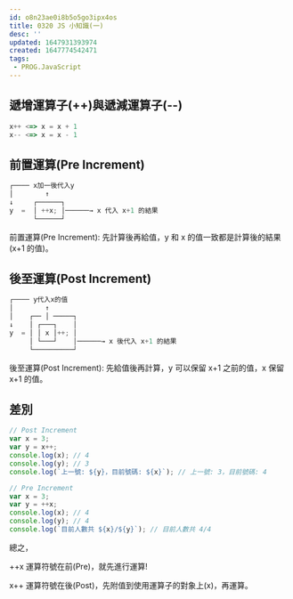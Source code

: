 ```yaml
---
id: o8n23ae0i8b5o5go3ipx4os
title: 0320 JS 小知識(一)
desc: ''
updated: 1647931393974
created: 1647774542471
tags:
 - PROG.JavaScript
---
```


## 遞增運算子(++)與遞減運算子(--)

```javascript
x++ <=> x = x + 1
x-- <=> x = x - 1
```

## 前置運算(Pre Increment)

```javascript
┌──── x加一後代入y
│        ↑
↓     ┌──────┐
y  =  │ ++x; │──────→ x 代入 x+1 的結果
      └──────┘
```

前置運算(Pre Increment): 先計算後再給值，y 和 x 的值一致都是計算後的結果(x+1 的值)。

## 後至運算(Post Increment)

```javascript
┌──── y代入x的值
│        ↑
│    ┌── │ ─────┐
↓    │ ┌───┐    │
y  = │ │ x │++; │
     │ └───┘    │──────→ x 後代入 x+1 的結果
     └──────────┘
```

後至運算(Post Increment): 先給值後再計算，y 可以保留 x+1 之前的值，x 保留 x+1 的值。

## 差別

```javascript
// Post Increment
var x = 3;
var y = x++;
console.log(x); // 4
console.log(y); // 3
console.log(`上一號: ${y}，目前號碼: ${x}`); // 上一號: 3，目前號碼: 4

// Pre Increment
var x = 3;
var y = ++x;
console.log(x); // 4
console.log(y); // 4
console.log(`目前人數共 ${x}/${y}`); // 目前人數共 4/4
```

總之，

++x 運算符號在前(Pre)，就先進行運算!

x++ 運算符號在後(Post)，先附值到使用運算子的對象上(x)，再運算。
